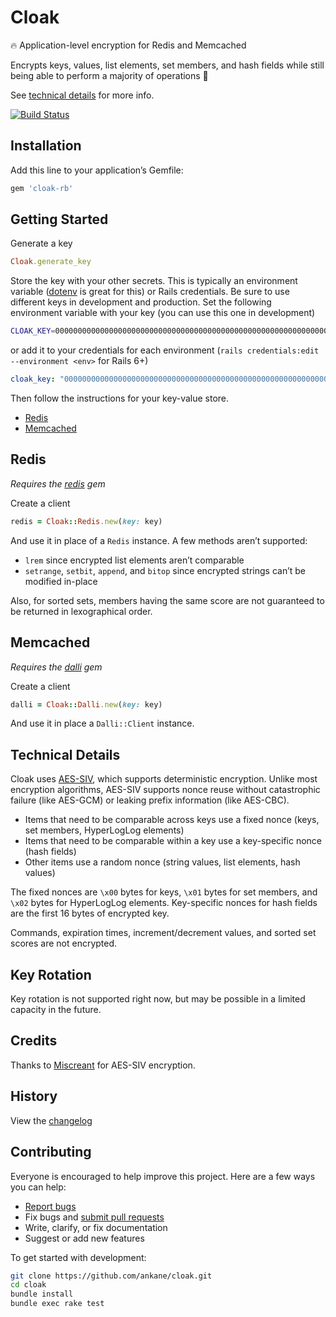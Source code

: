 # Cloak

:fire: Application-level encryption for Redis and Memcached

Encrypts keys, values, list elements, set members, and hash fields while still being able to perform a majority of operations :tada:

See [technical details](#technical-details) for more info.

[![Build Status](https://github.com/ankane/cloak/workflows/build/badge.svg?branch=master)](https://github.com/ankane/cloak/actions)

## Installation

Add this line to your application’s Gemfile:

```ruby
gem 'cloak-rb'
```

## Getting Started

Generate a key

```ruby
Cloak.generate_key
```

Store the key with your other secrets. This is typically an environment variable ([dotenv](https://github.com/bkeepers/dotenv) is great for this) or Rails credentials. Be sure to use different keys in development and production. Set the following environment variable with your key (you can use this one in development)

```sh
CLOAK_KEY=0000000000000000000000000000000000000000000000000000000000000000
```

or add it to your credentials for each environment (`rails credentials:edit --environment <env>` for Rails 6+)

```yml
cloak_key: "0000000000000000000000000000000000000000000000000000000000000000"
```

Then follow the instructions for your key-value store.

- [Redis](#redis)
- [Memcached](#memcached)

## Redis

*Requires the [redis](https://github.com/redis/redis-rb) gem*

Create a client

```ruby
redis = Cloak::Redis.new(key: key)
```

And use it in place of a `Redis` instance. A few methods aren’t supported:

- `lrem` since encrypted list elements aren’t comparable
- `setrange`, `setbit`, `append`, and `bitop` since encrypted strings can’t be modified in-place

Also, for sorted sets, members having the same score are not guaranteed to be returned in lexographical order.

## Memcached

*Requires the [dalli](https://github.com/petergoldstein/dalli) gem*

Create a client

```ruby
dalli = Cloak::Dalli.new(key: key)
```

And use it in place a `Dalli::Client` instance.

## Technical Details

Cloak uses [AES-SIV](https://github.com/miscreant/meta/wiki/AES-SIV), which supports deterministic encryption. Unlike most encryption algorithms, AES-SIV supports nonce reuse without catastrophic failure (like AES-GCM) or leaking prefix information (like AES-CBC).

- Items that need to be comparable across keys use a fixed nonce (keys, set members, HyperLogLog elements)
- Items that need to be comparable within a key use a key-specific nonce (hash fields)
- Other items use a random nonce (string values, list elements, hash values)

The fixed nonces are `\x00` bytes for keys, `\x01` bytes for set members, and `\x02` bytes for HyperLogLog elements. Key-specific nonces for hash fields are the first 16 bytes of encrypted key.

Commands, expiration times, increment/decrement values, and sorted set scores are not encrypted.

## Key Rotation

Key rotation is not supported right now, but may be possible in a limited capacity in the future.

## Credits

Thanks to [Miscreant](https://github.com/miscreant/miscreant.rb) for AES-SIV encryption.

## History

View the [changelog](https://github.com/ankane/cloak/blob/master/CHANGELOG.md)

## Contributing

Everyone is encouraged to help improve this project. Here are a few ways you can help:

- [Report bugs](https://github.com/ankane/cloak/issues)
- Fix bugs and [submit pull requests](https://github.com/ankane/cloak/pulls)
- Write, clarify, or fix documentation
- Suggest or add new features

To get started with development:

```sh
git clone https://github.com/ankane/cloak.git
cd cloak
bundle install
bundle exec rake test
```
